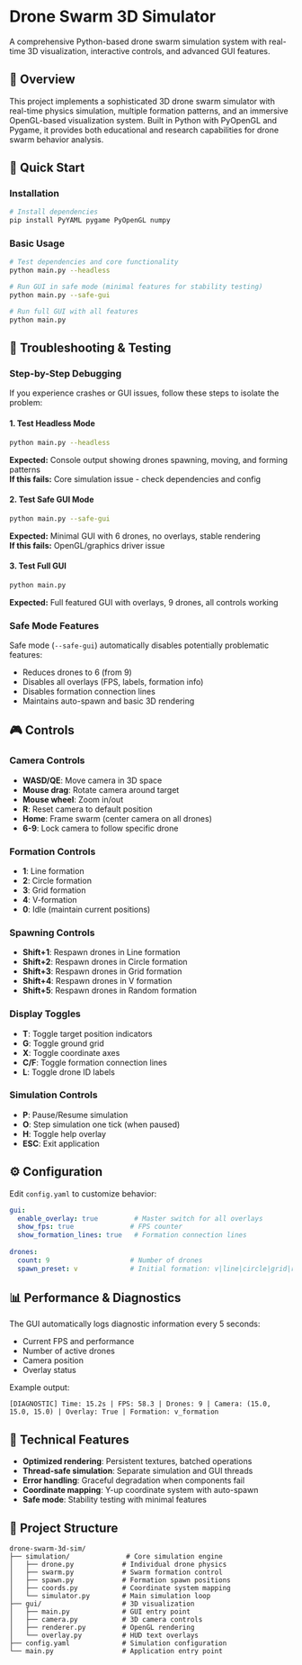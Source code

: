 # Drone Swarm 3D Simulator

A comprehensive Python-based drone swarm simulation system with real-time 3D visualization, interactive controls, and advanced GUI features.

## 🚁 Overview

This project implements a sophisticated 3D drone swarm simulator with real-time physics simulation, multiple formation patterns, and an immersive OpenGL-based visualization system. Built in Python with PyOpenGL and Pygame, it provides both educational and research capabilities for drone swarm behavior analysis.

## 🚀 Quick Start

### Installation

```bash
# Install dependencies
pip install PyYAML pygame PyOpenGL numpy
```

### Basic Usage

```bash
# Test dependencies and core functionality
python main.py --headless

# Run GUI in safe mode (minimal features for stability testing)
python main.py --safe-gui

# Run full GUI with all features
python main.py
```

## 🧪 Troubleshooting & Testing

### Step-by-Step Debugging

If you experience crashes or GUI issues, follow these steps to isolate the problem:

#### 1. Test Headless Mode
```bash
python main.py --headless
```
**Expected:** Console output showing drones spawning, moving, and forming patterns  
**If this fails:** Core simulation issue - check dependencies and config

#### 2. Test Safe GUI Mode
```bash
python main.py --safe-gui
```
**Expected:** Minimal GUI with 6 drones, no overlays, stable rendering  
**If this fails:** OpenGL/graphics driver issue

#### 3. Test Full GUI
```bash
python main.py
```
**Expected:** Full featured GUI with overlays, 9 drones, all controls working

### Safe Mode Features

Safe mode (`--safe-gui`) automatically disables potentially problematic features:
- Reduces drones to 6 (from 9)
- Disables all overlays (FPS, labels, formation info)  
- Disables formation connection lines
- Maintains auto-spawn and basic 3D rendering

## 🎮 Controls

### Camera Controls
- **WASD/QE**: Move camera in 3D space
- **Mouse drag**: Rotate camera around target
- **Mouse wheel**: Zoom in/out
- **R**: Reset camera to default position
- **Home**: Frame swarm (center camera on all drones)
- **6-9**: Lock camera to follow specific drone

### Formation Controls
- **1**: Line formation
- **2**: Circle formation  
- **3**: Grid formation
- **4**: V-formation
- **0**: Idle (maintain current positions)

### Spawning Controls
- **Shift+1**: Respawn drones in Line formation
- **Shift+2**: Respawn drones in Circle formation
- **Shift+3**: Respawn drones in Grid formation
- **Shift+4**: Respawn drones in V formation
- **Shift+5**: Respawn drones in Random formation

### Display Toggles
- **T**: Toggle target position indicators
- **G**: Toggle ground grid
- **X**: Toggle coordinate axes
- **C/F**: Toggle formation connection lines
- **L**: Toggle drone ID labels

### Simulation Controls
- **P**: Pause/Resume simulation
- **O**: Step simulation one tick (when paused)
- **H**: Toggle help overlay
- **ESC**: Exit application

## ⚙️ Configuration

Edit `config.yaml` to customize behavior:

```yaml
gui:
  enable_overlay: true         # Master switch for all overlays
  show_fps: true              # FPS counter
  show_formation_lines: true   # Formation connection lines
  
drones:
  count: 9                    # Number of drones
  spawn_preset: v             # Initial formation: v|line|circle|grid|random
```

## 📊 Performance & Diagnostics

The GUI automatically logs diagnostic information every 5 seconds:
- Current FPS and performance
- Number of active drones  
- Camera position
- Overlay status

Example output:
```
[DIAGNOSTIC] Time: 15.2s | FPS: 58.3 | Drones: 9 | Camera: (15.0, 15.0, 15.0) | Overlay: True | Formation: v_formation
```

## 🔧 Technical Features

- **Optimized rendering**: Persistent textures, batched operations
- **Thread-safe simulation**: Separate simulation and GUI threads
- **Error handling**: Graceful degradation when components fail
- **Coordinate mapping**: Y-up coordinate system with auto-spawn
- **Safe mode**: Stability testing with minimal features

## 📁 Project Structure

```
drone-swarm-3d-sim/
├── simulation/              # Core simulation engine
│   ├── drone.py            # Individual drone physics
│   ├── swarm.py            # Swarm formation control
│   ├── spawn.py            # Formation spawn positions
│   ├── coords.py           # Coordinate system mapping
│   └── simulator.py        # Main simulation loop
├── gui/                    # 3D visualization
│   ├── main.py             # GUI entry point  
│   ├── camera.py           # 3D camera controls
│   ├── renderer.py         # OpenGL rendering
│   └── overlay.py          # HUD text overlays
├── config.yaml             # Simulation configuration
└── main.py                 # Application entry point
```